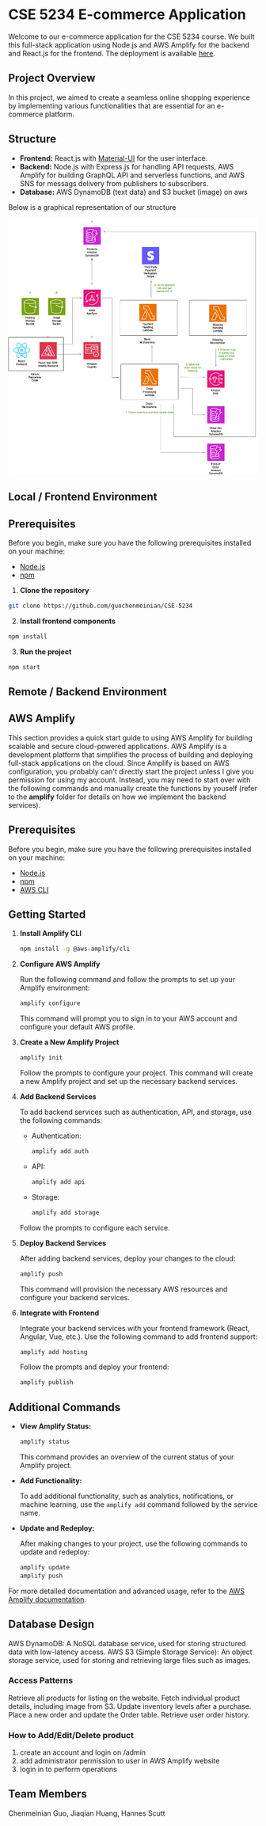 # CSE 5234 E-commerce Application

Welcome to our e-commerce application for the CSE 5234 course. We built this full-stack application using Node.js and AWS Amplify for the backend and React.js for the frontend.
The deployment is available [here](https://main.d3og35m6b202fa.amplifyapp.com). 


## Project Overview

In this project, we aimed to create a seamless online shopping experience by implementing various functionalities that are essential for an e-commerce platform. 


## Structure

- **Frontend:** React.js with [Material-UI](https://mui.com/) for the user interface.
- **Backend:** Node.js with Express.js for handling API requests, AWS Amplify for building GraphQL API and serverless functions, and AWS SNS for messags delivery from publishers to subscribers.
- **Database:** AWS DynamoDB (text data) and S3 bucket (image) on aws

Below is a graphical representation of our structure

![image](public/other-images/rm-hub-architecture.png)


## Local / Frontend Environment


## Prerequisites

Before you begin, make sure you have the following prerequisites installed on your machine:

- [Node.js](https://nodejs.org/)
- [npm](https://www.npmjs.com/)

1. **Clone the repository**

```bash
git clone https://github.com/guochenmeinian/CSE-5234
```

2. **Install frontend components**

``` bash 
npm install
```

3. **Run the project**

```bash
npm start
```



## Remote / Backend Environment

## AWS Amplify

This section provides a quick start guide to using AWS Amplify for building scalable and secure cloud-powered applications. AWS Amplify is a development platform that simplifies the process of building and deploying full-stack applications on the cloud. Since Amplify is based on AWS configuration, you probably can't directly start the project unless I give you permission for using my account. Instead, you may need to start over with the following commands and manually create the functions by youself (refer to the **amplify** folder for details on how we implement the backend services).


## Prerequisites

Before you begin, make sure you have the following prerequisites installed on your machine:

- [Node.js](https://nodejs.org/)
- [npm](https://www.npmjs.com/)
- [AWS CLI](https://aws.amazon.com/cli/)


## Getting Started

1. **Install Amplify CLI**

   ```bash
   npm install -g @aws-amplify/cli
   ```

2. **Configure AWS Amplify**

   Run the following command and follow the prompts to set up your Amplify environment:

   ```bash
   amplify configure
   ```

   This command will prompt you to sign in to your AWS account and configure your default AWS profile.

3. **Create a New Amplify Project**

   ```bash
   amplify init
   ```

   Follow the prompts to configure your project. This command will create a new Amplify project and set up the necessary backend services.

4. **Add Backend Services**

   To add backend services such as authentication, API, and storage, use the following commands:

    - Authentication:

      ```bash
      amplify add auth
      ```

    - API:

      ```bash
      amplify add api
      ```

    - Storage:

      ```bash
      amplify add storage
      ```

   Follow the prompts to configure each service.

5. **Deploy Backend Services**

   After adding backend services, deploy your changes to the cloud:

   ```bash
   amplify push
   ```

   This command will provision the necessary AWS resources and configure your backend services.

6. **Integrate with Frontend**

   Integrate your backend services with your frontend framework (React, Angular, Vue, etc.). Use the following command to add frontend support:

   ```bash
   amplify add hosting
   ```

   Follow the prompts and deploy your frontend:

   ```bash
   amplify publish
   ```


## Additional Commands

- **View Amplify Status:**

  ```bash
  amplify status
  ```

  This command provides an overview of the current status of your Amplify project.

- **Add Functionality:**

  To add additional functionality, such as analytics, notifications, or machine learning, use the `amplify add` command followed by the service name.

- **Update and Redeploy:**

  After making changes to your project, use the following commands to update and redeploy:

  ```bash
  amplify update
  amplify push
  ```

For more detailed documentation and advanced usage, refer to the [AWS Amplify documentation](https://docs.amplify.aws/).


## Database Design

AWS DynamoDB: A NoSQL database service, used for storing structured data with low-latency access.
AWS S3 (Simple Storage Service): An object storage service, used for storing and retrieving large files such as images.

### Access Patterns
Retrieve all products for listing on the website.
Fetch individual product details, including image from S3.
Update inventory levels after a purchase.
Place a new order and update the Order table.
Retrieve user order history.


### How to Add/Edit/Delete product

1. create an account and login on /admin
2. add administrator permission to user in AWS Amplify website
3. login in to perform operations


## Team Members
Chenmeinian Guo,
Jiaqian Huang,
Hannes Scutt
